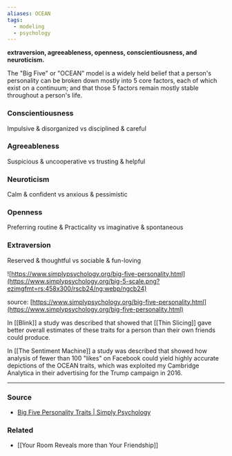 ```yaml
---
aliases: OCEAN
tags:
  - modeling
  - psychology
---
```

**extraversion, agreeableness, openness, conscientiousness, and neuroticism.**

The "Big Five" or "OCEAN" model is a widely held belief that a person's personality can be broken down mostly into 5 core factors, each of which exist on a continuum; and that those 5 factors remain mostly stable throughout a person's life.

### Conscientiousness
Impulsive & disorganized vs disciplined & careful

### Agreeableness
Suspicious & uncooperative vs trusting & helpful

### Neuroticism
Calm & confident vs anxious & pessimistic

### Openness
Preferring routine & Practicality vs imaginative & spontaneous

### Extraversion
Reserved & thoughtful vs sociable & fun-loving

![https://www.simplypsychology.org/big-five-personality.html](https://www.simplypsychology.org/big-5-scale.png?ezimgfmt=rs:458x300/rscb24/ng:webp/ngcb24)

source: [https://www.simplypsychology.org/big-five-personality.html](https://www.simplypsychology.org/big-five-personality.html)

In [[Blink]] a study was described that showed that [[Thin Slicing]] gave better overall estimates of these traits for a person than their own friends could produce.

In [[The Sentiment Machine]] a study was described that showed how analysis of fewer than 100 "likes" on Facebook could yield highly accurate depictions of the OCEAN traits, which was exploited my Cambridge Analytica in their advertising for the Trump campaign in 2016.

---

### Source
- [Big Five Personality Traits | Simply Psychology](https://www.simplypsychology.org/big-five-personality.html)

### Related
- [[Your Room Reveals more than Your Friendship]] 
